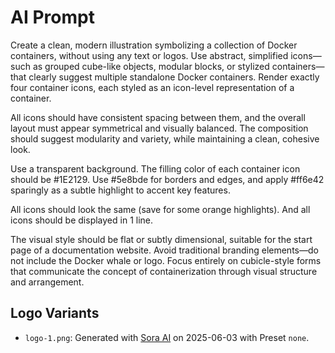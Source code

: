 # AI Prompt

Create a clean, modern illustration symbolizing a collection of Docker containers, without using any text or logos. Use abstract, simplified icons—such as grouped cube-like objects, modular blocks, or stylized containers—that clearly suggest multiple standalone Docker containers. Render exactly four container icons, each styled as an icon-level representation of a container.

All icons should have consistent spacing between them, and the overall layout must appear symmetrical and visually balanced. The composition should suggest modularity and variety, while maintaining a clean, cohesive look.

Use a transparent background. The filling color of each container icon should be #1E2129. Use #5e8bde for borders and edges, and apply #ff6e42 sparingly as a subtle highlight to accent key features.

All icons should look the same (save for some orange highlights). And all icons should be displayed in 1 line.

The visual style should be flat or subtly dimensional, suitable for the start page of a documentation website. Avoid traditional branding elements—do not include the Docker whale or logo. Focus entirely on cubicle-style forms that communicate the concept of containerization through visual structure and arrangement.

## Logo Variants

- `logo-1.png`: Generated with [Sora AI](https://sora.chatgpt.com) on 2025-06-03 with Preset `none`.
